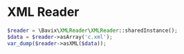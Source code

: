 # XML Reader

```php
$reader = \Bavix\XMLReader\XMLReader::sharedInstance();
$data = $reader->asArray('c.xml');
var_dump($reader->asXML($data));
```
